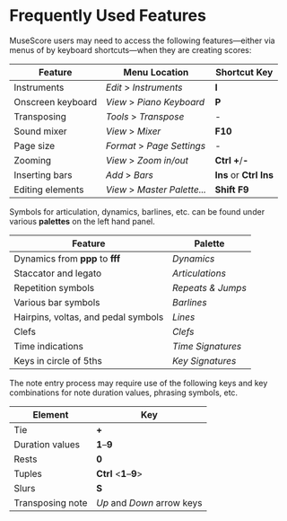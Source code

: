 # Frequently Used Features

MuseScore users may need to access the following features&mdash;either via menus of by keyboard shortcuts&mdash;when they are creating scores:

|Feature|Menu Location|Shortcut Key|
|---|---|---|
Instruments|_Edit_ > _Instruments_|__I__|
|Onscreen keyboard|_View_ > _Piano Keyboard_|__P__|
|Transposing|_Tools_ > _Transpose_|-|
|Sound mixer|_View_ > _Mixer_|__F10__|
|Page size|_Format_ > _Page Settings_|-|
|Zooming|_View_ > _Zoom in/out_|__Ctrl__ __+__/__-__|
|Inserting bars|_Add_ > _Bars_|__Ins__ or __Ctrl__ __Ins__|
|Editing elements|_View_ > _Master Palette..._|__Shift__ __F9__|

Symbols for articulation, dynamics, barlines, etc. can be found under various __palettes__ on the left hand panel.

|Feature|Palette|
|---|---|
|Dynamics from __ppp__ to __fff__|_Dynamics_|
|Staccator and legato|_Articulations_|
|Repetition symbols|_Repeats & Jumps_|
|Various bar symbols|_Barlines_|
Hairpins, voltas, and pedal symbols|_Lines_|
|Clefs|_Clefs_|
|Time indications|_Time Signatures_|
|Keys in circle of 5ths|_Key Signatures_|

The note entry process may require use of the following keys and key combinations for note duration values, phrasing symbols, etc.

|Element|Key|
|---|---|
|Tie|__+__|
|Duration values|__1__&ndash;__9__|
|Rests|__0__|
|Tuples|__Ctrl__ <__1__&ndash;__9__>|
|Slurs|__S__|
|Transposing note|_Up_ and _Down_ arrow keys|
